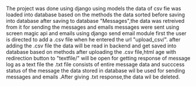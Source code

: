 The project was done using django
using models the data of csv fie was loaded into database
based on the methods the data sorted before saving into database
after saving to database "Messages",the data was retreived from it for sending the messages and emails
messages were sent using screen magic api and emails using django send email module
first the user is directed to add a .csv file when he entered the url "upload_csv/".
after adding the .csv file the data will be read in backend and get saved into database based on methods 
after uploading the .csv file,html age with redirection button to "textfile/" will be open for getting response of message log as a text file
the .txt file consists of entire message data and succcess status of the message
the data stored in database wil be used for sending messages and emails .After giving .txt response,the data wil be deleted.
